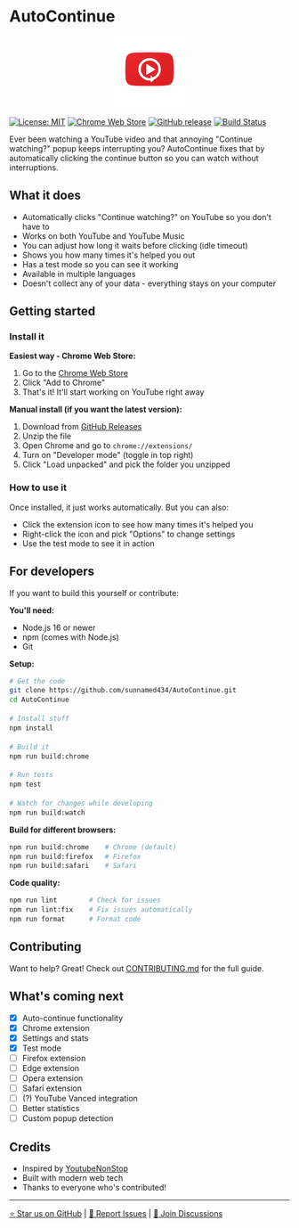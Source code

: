 # AutoContinue

<div align="center">
  <img src="images/icon128.png" alt="AutoContinue Logo" width="128" height="128">
</div>

[![License: MIT](https://img.shields.io/badge/License-MIT-yellow.svg)](https://opensource.org/licenses/MIT)
[![Chrome Web Store](https://img.shields.io/badge/Chrome%20Web%20Store-Available-brightgreen)](https://chrome.google.com/webstore/detail/autocontinue)
[![GitHub release](https://img.shields.io/github/release/sunnamed434/AutoContinue.svg)](https://github.com/sunnamed434/AutoContinue/releases)
[![Build Status](https://github.com/sunnamed434/AutoContinue/workflows/CI/badge.svg)](https://github.com/sunnamed434/AutoContinue/actions)

Ever been watching a YouTube video and that annoying "Continue watching?" popup keeps interrupting you? AutoContinue fixes that by automatically clicking the continue button so you can watch without interruptions.

## What it does

- Automatically clicks "Continue watching?" on YouTube so you don't have to
- Works on both YouTube and YouTube Music
- You can adjust how long it waits before clicking (idle timeout)
- Shows you how many times it's helped you out
- Has a test mode so you can see it working
- Available in multiple languages
- Doesn't collect any of your data - everything stays on your computer

## Getting started

### Install it

**Easiest way - Chrome Web Store:**
1. Go to the [Chrome Web Store](https://chrome.google.com/webstore/detail/autocontinue)
2. Click "Add to Chrome"
3. That's it! It'll start working on YouTube right away

**Manual install (if you want the latest version):**
1. Download from [GitHub Releases](https://github.com/sunnamed434/AutoContinue/releases)
2. Unzip the file
3. Open Chrome and go to `chrome://extensions/`
4. Turn on "Developer mode" (toggle in top right)
5. Click "Load unpacked" and pick the folder you unzipped

### How to use it

Once installed, it just works automatically. But you can also:
- Click the extension icon to see how many times it's helped you
- Right-click the icon and pick "Options" to change settings
- Use the test mode to see it in action

## For developers

If you want to build this yourself or contribute:

**You'll need:**
- Node.js 16 or newer
- npm (comes with Node.js)
- Git

**Setup:**
```bash
# Get the code
git clone https://github.com/sunnamed434/AutoContinue.git
cd AutoContinue

# Install stuff
npm install

# Build it
npm run build:chrome

# Run tests
npm test

# Watch for changes while developing
npm run build:watch
```

**Build for different browsers:**
```bash
npm run build:chrome    # Chrome (default)
npm run build:firefox   # Firefox
npm run build:safari    # Safari
```

**Code quality:**
```bash
npm run lint        # Check for issues
npm run lint:fix    # Fix issues automatically
npm run format      # Format code
```

## Contributing

Want to help? Great! Check out [CONTRIBUTING.md](CONTRIBUTING.md) for the full guide.

## What's coming next

- [x] Auto-continue functionality
- [x] Chrome extension
- [x] Settings and stats
- [x] Test mode
- [ ] Firefox extension
- [ ] Edge extension
- [ ] Opera extension
- [ ] Safari extension
- [ ] (?) YouTube Vanced integration
- [ ] Better statistics
- [ ] Custom popup detection

## Credits

- Inspired by [YoutubeNonStop](https://github.com/lawfx/YoutubeNonStop)
- Built with modern web tech
- Thanks to everyone who's contributed!

---

[⭐ Star us on GitHub](https://github.com/sunnamed434/AutoContinue) | [🐛 Report Issues](https://github.com/sunnamed434/AutoContinue/issues) | [💬 Join Discussions](https://github.com/sunnamed434/AutoContinue/discussions)